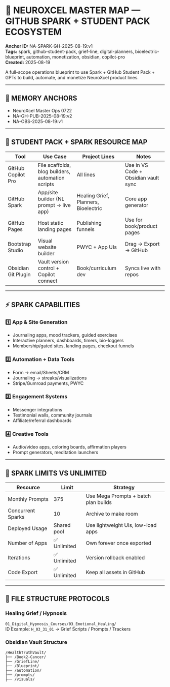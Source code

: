 # 🧠 NEUROXCEL MASTER MAP — GITHUB SPARK + STUDENT PACK ECOSYSTEM
**Anchor ID:** NA-SPARK-GH-2025-08-19:v1  
**Tags:** spark, github-student-pack, grief-line, digital-planners, bioelectric-blueprint, automation, monetization, obsidian, copilot-pro  
**Created:** 2025-08-19

A full-scope operations blueprint to use Spark + GitHub Student Pack + GPTs to build, automate, and monetize NeuroXcel product lines.

---

## 🔐 MEMORY ANCHORS

- NeuroXcel Master Ops 0722  
- NA-GH-PUB-2025-08-19:v2  
- NA-OBS-2025-08-19:v1  

---

## 🧰 STUDENT PACK + SPARK RESOURCE MAP

| Tool | Use Case | Project Lines | Notes |
|------|----------|---------------|-------|
| GitHub Copilot Pro | File scaffolds, blog builders, automation scripts | All lines | Use in VS Code + Obsidian vault sync |
| GitHub Spark | App/site builder (NL prompt → live app) | Healing Grief, Planners, Bioelectric | Core app generator |
| GitHub Pages | Host static landing pages | Publishing funnels | Use for book/product pages |
| Bootstrap Studio | Visual website builder | PWYC + App UIs | Drag → Export → GitHub |
| Obsidian Git Plugin | Vault version control + Copilot connect | Book/curriculum dev | Syncs live with repos |

---

## ⚡ SPARK CAPABILITIES

### 1️⃣ App & Site Generation
- Journaling apps, mood trackers, guided exercises  
- Interactive planners, dashboards, timers, bio-loggers  
- Membership/gated sites, landing pages, checkout funnels  

### 2️⃣ Automation + Data Tools
- Form → email/Sheets/CRM  
- Journaling → streaks/visualizations  
- Stripe/Gumroad payments, PWYC  

### 3️⃣ Engagement Systems
- Messenger integrations  
- Testimonial walls, community journals  
- Affiliate/referral dashboards  

### 4️⃣ Creative Tools
- Audio/video apps, coloring boards, affirmation players  
- Prompt generators, meditation launchers  

---

## 🚨 SPARK LIMITS VS UNLIMITED

| Resource | Limit | Strategy |
|----------|-------|----------|
| Monthly Prompts | 375 | Use Mega Prompts + batch plan builds |
| Concurrent Sparks | 10 | Archive to make room |
| Deployed Usage | Shared pool | Use lightweight UIs, low-load apps |
| Number of Apps | ✅ Unlimited | Own forever once exported |
| Iterations | ✅ Unlimited | Version rollback enabled |
| Code Export | ✅ Unlimited | Keep all assets in GitHub |

---

## 🔁 FILE STRUCTURE PROTOCOLS

### Healing Grief / Hypnosis
`01_Digital_Hypnosis_Courses/03_Emotional_Healing/`  
ID Example: `H_03_31_01` → Grief Scripts / Prompts / Trackers

### Obsidian Vault Structure

```plaintext
/HealthTruthVault/
├── /Book2-Cancer/
├── /GriefLine/
├── /Blueprint/
├── /automation/
├── /prompts/
├── /visuals/
